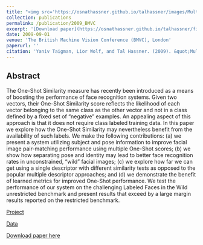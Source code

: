 ```yaml
---
title: "<img src='https://osnathassner.github.io/talhassner/images/Multiple One Shots - Icon.jpg' width='80'> Multiple One-Shots for Utilizing Class Label Information"
collection: publications
permalink: /publication/2009_BMVC
excerpt: '[Download paper](https://osnathassner.github.io/talhassner/files/TWH_BMVC09_Multishot.pdf) '
date: 2009-09-01
venue: 'The British Machine Vision Conference (BMVC), London'
paperurl: ''
citation: 'Yaniv Taigman, Lior Wolf, and Tal Hassner. (2009). &quot;Multiple One-Shots for Utilizing Class Label Information.&quot; <i>The British Machine Vision Conference (BMVC), London</i>.'
---
```


Abstract
------
The One-Shot Similarity measure has recently been introduced as a means of boosting the performance of face recognition systems. Given two vectors, their One-Shot Similarity score reflects the likelihood of each vector belonging to the same class as the other vector and not in a class defined by a fixed set of “negative” examples. An appealing aspect of this approach is that it does not require class labeled training data. In this paper we explore how the One-Shot Similarity may nevertheless benefit from the availability of such labels. We make the following contributions: (a) we present a system utilizing subject and pose information to improve facial image pair-matching performance using multiple One-Shot scores; (b) we show how separating pose and identity may lead to better face recognition rates in unconstrained, “wild” facial images; (c) we explore how far we can get using a single descriptor with different similarity tests as opposed to the popular multiple descriptor approaches; and (d) we demonstrate the benefit of learned metrics for improved One-Shot performance. We test the performance of our system on the challenging Labeled Faces in the Wild unrestricted benchmark and present results that exceed by a large margin results reported on the restricted benchmark.


[Project](https://www.openu.ac.il/home/hassner/projects/multishot)

[Data](https://www.openu.ac.il/home/hassner/data/lfwa)

[Download paper here](http://osnathassner.github.io/talhassner/files/TWH_BMVC09_Multishot.pdf)
